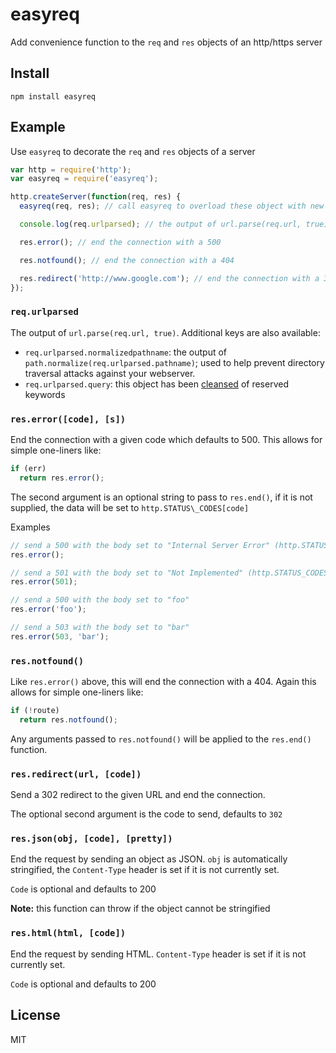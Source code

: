 easyreq
=======

Add convenience function to the `req` and `res` objects of an http/https server

Install
-------

    npm install easyreq

Example
-------

Use `easyreq` to decorate the `req` and `res` objects of a server

``` js
var http = require('http');
var easyreq = require('easyreq');

http.createServer(function(req, res) {
  easyreq(req, res); // call easyreq to overload these object with new methods

  console.log(req.urlparsed); // the output of url.parse(req.url, true);

  res.error(); // end the connection with a 500

  res.notfound(); // end the connection with a 404

  res.redirect('http://www.google.com'); // end the connection with a 302 redirect to google
});
```

### `req.urlparsed`

The output of `url.parse(req.url, true)`.  Additional keys are also available:

- `req.urlparsed.normalizedpathname`: the output of
  `path.normalize(req.urlparsed.pathname)`; used to help prevent directory
  traversal attacks against your webserver.
- `req.urlparsed.query`: this object has been
  [cleansed](https://www.github.com/bahamas10/node-cleanse) of reserved
  keywords

### `res.error([code], [s])`

End the connection with a given code which defaults to 500.  This allows for
simple one-liners like:

``` js
if (err)
  return res.error();
```

The second argument is an optional string to pass to `res.end()`, if it is not supplied,
the data will be set to `http.STATUS\_CODES[code]`

Examples

``` js
// send a 500 with the body set to "Internal Server Error" (http.STATUS_CODES[500])
res.error();

// send a 501 with the body set to "Not Implemented" (http.STATUS_CODES[501])
res.error(501);

// send a 500 with the body set to "foo"
res.error('foo');

// send a 503 with the body set to "bar"
res.error(503, 'bar');
```

### `res.notfound()`

Like `res.error()` above, this will end the connection with a 404.  Again this
allows for simple one-liners like:

``` js
if (!route)
  return res.notfound();
```

Any arguments passed to `res.notfound()` will be applied to the `res.end()`
function.

### `res.redirect(url, [code])`

Send a 302 redirect to the given URL and end the connection.

The optional second argument is the code to send, defaults to `302`

### `res.json(obj, [code], [pretty])`

End the request by sending an object as JSON.  `obj` is automatically stringified,
the `Content-Type` header is set if it is not currently set.

`Code` is optional and defaults to 200

**Note:** this function can throw if the object cannot be stringified

### `res.html(html, [code])`

End the request by sending HTML. `Content-Type` header is set if it is
not currently set.

`Code` is optional and defaults to 200

License
-------

MIT
